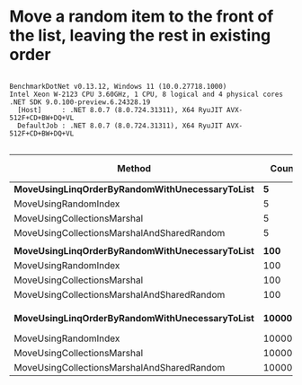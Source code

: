 # Move a random item to the front of the list, leaving the rest in existing order



```

BenchmarkDotNet v0.13.12, Windows 11 (10.0.27718.1000)
Intel Xeon W-2123 CPU 3.60GHz, 1 CPU, 8 logical and 4 physical cores
.NET SDK 9.0.100-preview.6.24328.19
  [Host]     : .NET 8.0.7 (8.0.724.31311), X64 RyuJIT AVX-512F+CD+BW+DQ+VL
  DefaultJob : .NET 8.0.7 (8.0.724.31311), X64 RyuJIT AVX-512F+CD+BW+DQ+VL


```
| Method                                         | Count   | Mean              | Error            | StdDev            | Median            | Ratio    | RatioSD | Gen0   | Allocated  | Alloc Ratio |
|----------------------------------------------- |-------- |------------------:|-----------------:|------------------:|------------------:|---------:|--------:|-------:|-----------:|------------:|
| **MoveUsingLinqOrderByRandomWithUnecessaryToList** | **5**       |         **829.62 ns** |        **16.554 ns** |         **39.981 ns** |         **818.46 ns** |    **31.38** |    **2.01** | **0.1907** |      **824 B** |          **NA** |
| MoveUsingRandomIndex                           | 5       |         530.43 ns |         7.098 ns |          6.640 ns |         527.53 ns |    19.83 |    0.79 | 0.0696 |      304 B |          NA |
| MoveUsingCollectionsMarshal                    | 5       |         528.83 ns |        10.594 ns |         10.404 ns |         529.49 ns |    19.78 |    0.77 | 0.0696 |      304 B |          NA |
| MoveUsingCollectionsMarshalAndSharedRandom     | 5       |          26.59 ns |         0.601 ns |          0.936 ns |          26.27 ns |     1.00 |    0.00 |      - |          - |          NA |
|                                                |         |                   |                  |                   |                   |          |         |        |            |             |
| **MoveUsingLinqOrderByRandomWithUnecessaryToList** | **100**     |       **4,494.08 ns** |        **89.452 ns** |        **241.840 ns** |       **4,457.41 ns** |    **99.86** |    **3.76** | **0.7172** |     **3096 B** |          **NA** |
| MoveUsingRandomIndex                           | 100     |         583.39 ns |        11.588 ns |         23.932 ns |         583.14 ns |    13.56 |    0.42 | 0.0696 |      304 B |          NA |
| MoveUsingCollectionsMarshal                    | 100     |         528.62 ns |         9.175 ns |         10.566 ns |         530.06 ns |    12.26 |    0.33 | 0.0696 |      304 B |          NA |
| MoveUsingCollectionsMarshalAndSharedRandom     | 100     |          43.05 ns |         0.781 ns |          0.652 ns |          43.02 ns |     1.00 |    0.00 |      - |          - |          NA |
|                                                |         |                   |                  |                   |                   |          |         |        |            |             |
| **MoveUsingLinqOrderByRandomWithUnecessaryToList** | **1000000** | **239,864,207.53 ns** | **6,095,922.145 ns** | **17,293,116.494 ns** | **231,849,066.67 ns** | **1,182.39** |  **108.84** |      **-** | **24000733 B** |          **NA** |
| MoveUsingRandomIndex                           | 1000000 |     910,403.01 ns |    29,666.038 ns |     83,673.587 ns |     903,627.49 ns |     4.51 |    0.51 |      - |      304 B |          NA |
| MoveUsingCollectionsMarshal                    | 1000000 |     488,304.22 ns |     9,050.197 ns |     13,545.909 ns |     486,468.75 ns |     2.33 |    0.20 |      - |      304 B |          NA |
| MoveUsingCollectionsMarshalAndSharedRandom     | 1000000 |     202,910.59 ns |     4,458.490 ns |     12,354.454 ns |     198,901.00 ns |     1.00 |    0.00 |      - |          - |          NA |
